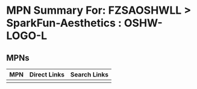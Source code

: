 



# MPN Summary For: FZSAOSHWLL > SparkFun-Aesthetics : OSHW-LOGO-L

## MPNs
  

|MPN|Direct Links|Search Links|
| :--- | :--- | :--- |
||||
